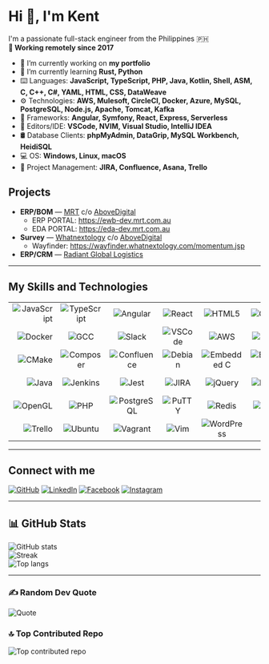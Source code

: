 # Hi 👋, I'm Kent

I'm a passionate full-stack engineer from the Philippines 🇵🇭  
**🚀 Working remotely since 2017**

- 🔭 I’m currently working on **my portfolio**
- 🌱 I’m currently learning **Rust, Python**
- ⌨️ Languages: **JavaScript, TypeScript, PHP, Java, Kotlin, Shell, ASM, C, C++, C#, YAML, HTML, CSS, DataWeave**
- ⚙️ Technologies: **AWS, Mulesoft, CircleCI, Docker, Azure, MySQL, PostgreSQL, Node.js, Apache, Tomcat, Kafka**
- 🚩 Frameworks: **Angular, Symfony, React, Express, Serverless**
- 📝 Editors/IDE: **VSCode, NVIM, Visual Studio, IntelliJ IDEA**
- 🛢️ Database Clients: **phpMyAdmin, DataGrip, MySQL Workbench, HeidiSQL**
- 💻 OS: **Windows, Linux, macOS**
- 🔨 Project Management: **JIRA, Confluence, Asana, Trello**

## Projects
- **ERP/BOM** — [MRT](https://www.mrt.com.au) c/o [AboveDigital](https://abovedigital.co)  
  - ERP PORTAL: https://ewb-dev.mrt.com.au  
  - EDA PORTAL: https://eda-dev.mrt.com.au
- **Survey** — [Whatnextology](https://www.whatnextology.com) c/o [AboveDigital](https://abovedigital.co)  
  - Wayfinder: https://wayfinder.whatnextology.com/momentum.jsp
- **ERP/CRM** — [Radiant Global Logistics](https://radiantdelivers.com)

---

## My Skills and Technologies

| | | | | | | | | | |
|---:|:---:|:---:|:---:|:---:|:---:|:---:|:---:|:---:|:---:|
| ![JavaScript](https://cdn.jsdelivr.net/gh/devicons/devicon/icons/javascript/javascript-original.svg) | ![TypeScript](https://cdn.jsdelivr.net/gh/devicons/devicon/icons/typescript/typescript-original.svg) | ![Angular](https://cdn.jsdelivr.net/gh/devicons/devicon/icons/angular/angular-original.svg) | ![React](https://cdn.jsdelivr.net/gh/devicons/devicon/icons/react/react-original.svg) | ![HTML5](https://cdn.jsdelivr.net/gh/devicons/devicon/icons/html5/html5-original.svg) | ![CSS3](https://cdn.jsdelivr.net/gh/devicons/devicon/icons/css3/css3-original.svg) | ![Python](https://cdn.jsdelivr.net/gh/devicons/devicon/icons/python/python-original.svg) | ![C#](https://cdn.jsdelivr.net/gh/devicons/devicon/icons/csharp/csharp-original.svg) | ![C](https://cdn.jsdelivr.net/gh/devicons/devicon/icons/c/c-original.svg) | ![C++](https://cdn.jsdelivr.net/gh/devicons/devicon/icons/cplusplus/cplusplus-original.svg) |
| ![Docker](https://cdn.jsdelivr.net/gh/devicons/devicon/icons/docker/docker-original.svg) | ![GCC](https://cdn.jsdelivr.net/gh/devicons/devicon/icons/gcc/gcc-original.svg) | ![Slack](https://cdn.jsdelivr.net/gh/devicons/devicon/icons/slack/slack-original.svg) | ![VSCode](https://cdn.jsdelivr.net/gh/devicons/devicon/icons/vscode/vscode-original.svg) | ![AWS](https://cdn.jsdelivr.net/gh/devicons/devicon/icons/amazonwebservices/amazonwebservices-line-wordmark.svg) | ![Bash](https://cdn.jsdelivr.net/gh/devicons/devicon/icons/bash/bash-original.svg) | ![Bootstrap](https://cdn.jsdelivr.net/gh/devicons/devicon/icons/bootstrap/bootstrap-original.svg) | ![Canva](https://cdn.jsdelivr.net/gh/devicons/devicon/icons/canva/canva-original.svg) | ![CentOS](https://cdn.jsdelivr.net/gh/devicons/devicon/icons/centos/centos-original.svg) | ![CircleCI](https://cdn.jsdelivr.net/gh/devicons/devicon/icons/circleci/circleci-plain.svg) |
| ![CMake](https://cdn.jsdelivr.net/gh/devicons/devicon/icons/cmake/cmake-original.svg) | ![Composer](https://cdn.jsdelivr.net/gh/devicons/devicon/icons/composer/composer-original.svg) | ![Confluence](https://cdn.jsdelivr.net/gh/devicons/devicon/icons/confluence/confluence-original.svg) | ![Debian](https://cdn.jsdelivr.net/gh/devicons/devicon/icons/debian/debian-original.svg) | ![Embedded C](https://cdn.jsdelivr.net/gh/devicons/devicon/icons/embeddedc/embeddedc-original.svg) | ![Express](https://cdn.jsdelivr.net/gh/devicons/devicon/icons/express/express-original.svg) | ![Fedora](https://cdn.jsdelivr.net/gh/devicons/devicon/icons/fedora/fedora-original.svg) | ![Figma](https://cdn.jsdelivr.net/gh/devicons/devicon/icons/figma/figma-original.svg) | ![Git](https://cdn.jsdelivr.net/gh/devicons/devicon/icons/git/git-original.svg) | ![GraphQL](https://cdn.jsdelivr.net/gh/devicons/devicon/icons/graphql/graphql-plain.svg) |
| ![Java](https://cdn.jsdelivr.net/gh/devicons/devicon/icons/java/java-original.svg) | ![Jenkins](https://cdn.jsdelivr.net/gh/devicons/devicon/icons/jenkins/jenkins-line.svg) | ![Jest](https://cdn.jsdelivr.net/gh/devicons/devicon/icons/jest/jest-plain.svg) | ![JIRA](https://cdn.jsdelivr.net/gh/devicons/devicon/icons/jira/jira-original.svg) | ![jQuery](https://cdn.jsdelivr.net/gh/devicons/devicon/icons/jquery/jquery-original.svg) | ![Linux](https://cdn.jsdelivr.net/gh/devicons/devicon/icons/linux/linux-original.svg) | ![Markdown](https://cdn.jsdelivr.net/gh/devicons/devicon/icons/markdown/markdown-original.svg) | ![MySQL](https://cdn.jsdelivr.net/gh/devicons/devicon/icons/mysql/mysql-original.svg) | ![Node.js](https://cdn.jsdelivr.net/gh/devicons/devicon/icons/nodejs/nodejs-original.svg) | ![NPM](https://cdn.jsdelivr.net/gh/devicons/devicon/icons/npm/npm-original-wordmark.svg) |
| ![OpenGL](https://cdn.jsdelivr.net/gh/devicons/devicon/icons/opengl/opengl-original.svg) | ![PHP](https://cdn.jsdelivr.net/gh/devicons/devicon/icons/php/php-original.svg) | ![PostgreSQL](https://cdn.jsdelivr.net/gh/devicons/devicon/icons/postgresql/postgresql-original.svg) | ![PuTTY](https://cdn.jsdelivr.net/gh/devicons/devicon/icons/putty/putty-original.svg) | ![Redis](https://cdn.jsdelivr.net/gh/devicons/devicon/icons/redis/redis-original.svg) | ![Rust](https://cdn.jsdelivr.net/gh/devicons/devicon/icons/rust/rust-original.svg) | ![SDL](https://cdn.jsdelivr.net/gh/devicons/devicon/icons/sdl/sdl-original.svg) | ![Sequelize](https://cdn.jsdelivr.net/gh/devicons/devicon/icons/sequelize/sequelize-original.svg) | ![SSH](https://cdn.jsdelivr.net/gh/devicons/devicon/icons/ssh/ssh-original.svg) | ![Symfony](https://cdn.jsdelivr.net/gh/devicons/devicon/icons/symfony/symfony-original.svg) |
| ![Trello](https://cdn.jsdelivr.net/gh/devicons/devicon/icons/trello/trello-plain.svg) | ![Ubuntu](https://cdn.jsdelivr.net/gh/devicons/devicon/icons/ubuntu/ubuntu-plain.svg) | ![Vagrant](https://cdn.jsdelivr.net/gh/devicons/devicon/icons/vagrant/vagrant-original.svg) | ![Vim](https://cdn.jsdelivr.net/gh/devicons/devicon/icons/vim/vim-original.svg) | ![WordPress](https://cdn.jsdelivr.net/gh/devicons/devicon/icons/wordpress/wordpress-original.svg) |  |  |  |  |  |

---

## Connect with me

[![GitHub](https://img.shields.io/badge/github-%2324292e.svg?&style=for-the-badge&logo=github&logoColor=white)](https://github.com/adriankentsato)
[![LinkedIn](https://img.shields.io/badge/linkedin-%231E77B5.svg?&style=for-the-badge&logo=linkedin&logoColor=white)](https://linkedin.com/in/kentscientist)
[![Facebook](https://img.shields.io/badge/facebook-%232E87FB.svg?&style=for-the-badge&logo=facebook&logoColor=white)](https://www.facebook.com/kentscientist)
[![Instagram](https://img.shields.io/badge/instagram-%23000000.svg?&style=for-the-badge&logo=instagram&logoColor=white)](https://instagram.com/kas_xxempl)

---

## 📊 GitHub Stats

![GitHub stats](https://github-readme-stats.vercel.app/api?username=adriankentsato&theme=dracula&hide_border=false&include_all_commits=false&count_private=false)  
![Streak](https://nirzak-streak-stats.vercel.app/?user=adriankentsato&theme=dracula&hide_border=false)  
![Top langs](https://github-readme-stats.vercel.app/api/top-langs/?username=adriankentsato&theme=dracula&hide_border=false&include_all_commits=false&count_private=false&layout=compact)

---

### ✍️ Random Dev Quote
![Quote](https://quotes-github-readme.vercel.app/api?type=horizontal&theme=gruvbox)

### 🔝 Top Contributed Repo
![Top contributed repo](https://github-contributor-stats.vercel.app/api?username=adriankentsato&limit=5&theme=dracula&combine_all_yearly_contributions=true)
